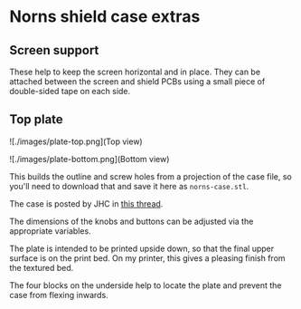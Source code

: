 # Norns shield case extras

## Screen support

These help to keep the screen horizontal and in place. They can be attached
between the screen and shield PCBs using a small piece of double-sided tape on
each side.

## Top plate

![./images/plate-top.png](Top view)

![./images/plate-bottom.png](Bottom view)

This builds the outline and screw holes from a projection of the case file,
so you'll need to download that and save it here as `norns-case.stl`.

The case is posted by JHC in
[this thread](https://llllllll.co/t/norns-shield-case-designs/30347/224).

The dimensions of the knobs and buttons can be adjusted via the appropriate
variables.

The plate is intended to be printed upside down, so that the final upper
surface is on the print bed. On my printer, this gives a pleasing finish from
the textured bed.

The four blocks on the underside help to locate the plate and prevent the case
from flexing inwards.

